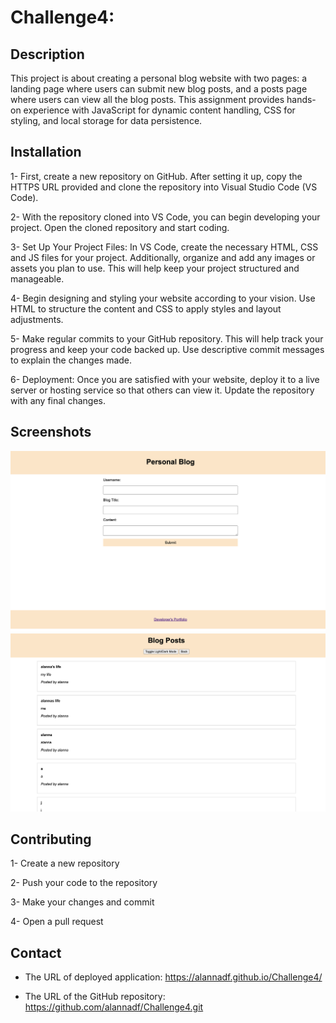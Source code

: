 # Challenge4: 

## Description
This project is about creating a personal blog website with two pages: a landing page where users can submit new blog posts, and a posts page where users can view all the blog posts. This assignment provides hands-on experience with JavaScript for dynamic content handling, CSS for styling, and local storage for data persistence.

## Installation

1- First, create a new repository on GitHub. After setting it up, copy the HTTPS URL provided and clone the repository into Visual Studio Code (VS Code).

2-  With the repository cloned into VS Code, you can begin developing your project. Open the cloned repository and start coding.

3- Set Up Your Project Files: In VS Code, create the necessary HTML, CSS and JS files for your project. Additionally, organize and add any images or assets you plan to use. This will help keep your project structured and manageable.

4- Begin designing and styling your website according to your vision. Use HTML to structure the content and CSS to apply styles and layout adjustments.

5- Make regular commits to your GitHub repository. This will help track your progress and keep your code backed up. Use descriptive commit messages to explain the changes made.

6- Deployment: Once you are satisfied with your website, deploy it to a live server or hosting service so that others can view it. Update the repository with any final changes.

## Screenshots 
![Result](./my%20blog/assets/images/Challenge4.png)
![Result](./my%20blog/assets/images/Challenge4.1.png)


## Contributing

1- Create a new repository

2- Push your code to the repository 

3- Make your changes and commit

4- Open a pull request

## Contact

* The URL of deployed application: https://alannadf.github.io/Challenge4/

* The URL of the GitHub repository: https://github.com/alannadf/Challenge4.git